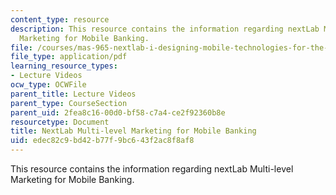 ```yaml
---
content_type: resource
description: This resource contains the information regarding nextLab Multi-level
  Marketing for Mobile Banking.
file: /courses/mas-965-nextlab-i-designing-mobile-technologies-for-the-next-billion-users-fall-2008/edec82c9bd42b77f9bc643f2ac8f8af8_MITMAS_965F08_Lec20_ri.pdf
file_type: application/pdf
learning_resource_types:
- Lecture Videos
ocw_type: OCWFile
parent_title: Lecture Videos
parent_type: CourseSection
parent_uid: 2fea8c16-00d0-bf58-c7a4-ce2f92360b8e
resourcetype: Document
title: NextLab Multi-level Marketing for Mobile Banking
uid: edec82c9-bd42-b77f-9bc6-43f2ac8f8af8
---
```

This resource contains the information regarding nextLab Multi-level Marketing for Mobile Banking.

